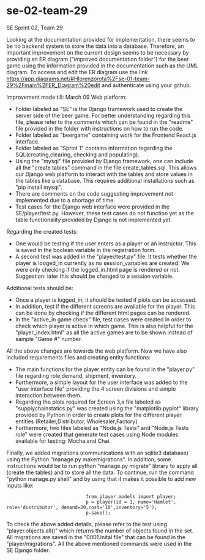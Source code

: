 # se-02-team-29
SE Sprint 02, Team 29

Looking at the documentation provided for implementation, there seems to be no backend system to store the data into a database. Therefore, an important improvement on the current design seems to be necessary by providing an ER diagram ("improved documentation folder") for the beer game using the information provided in the documentation such as the UML diagram. To access and edit the ER diagram use the link https://app.diagrams.net/#Hlorenzorota%2Fse-01-team-29%2Fmain%2FER_Diagram%20edit and authenticate using your github. 

Improvement made till: March 09
Web platform:
- Folder labeled as "SE" is the Django framework used to create the server side of the beer game. For better understanding regarding this file, please refer to the comments which can be found in the "readme" file provided in the folder with instructions on how to run the code. 
- Folder labeled as "beergame" containing work for the Frontend React.js interface.
- Folder labeled as "Sprint 1" contains information regarding the SQL(creating,clearing, checking and populating).
- Using the "mysql" file provided by Django framework, one can include all the "create tables" command in the file create_tables.sql. This allows our Django web platform to interact with the tables and store values in the tables like a database. This requires additional installations such as "pip install mysql".
- There are comments on the code suggesting improvement not implemented due to a shortage of time.
- Test cases for the Django web interface were provided in the SE/player/test.py. However, these test cases do not function yet as the table functionality provided by Django is not implemented yet.


Regarding the created tests:
- One would be testing if the user enters as a player or an instructor. This is saved in the boolean variable in the registration form.
- A second test was added in the "player/test.py" file. It tests whether the player is looged_in currently as no session_variables are created. We were only checking if the logged_in.html page is rendered or not. Suggestion: later this should be changed to a session variable.

Additional tests should be:
- Once a player is logged_in, it should be tested if plots can be accessed. 
- In addition, test if the different screens are available for the player. This can be done by checking if the different html pages can be rendered.
- In the "active_in game check" file, test cases were created in order to check which player is active in which game. This is also helpful for the "player_index.html" as all the   active games are to be shown instead of sample "Game #" number.

All the above changes are towards the web platform. Now we have also included requirements files and creating entity functions:
- The main functions for the player entity can be found in the "player.py" file regarding role,demand, shipment, inventory.
- Furthermore, a simple layout for the user interface was added to the "user interface file" providing the 4 screen divisions and simple interaction between them.
- Regarding the plots required for Screen 3,a file labeled as "supplychainstatics.py" was created using the "matplotlib.pyplot" library provided by Python in order to create plots for the different player entities (Retailer,Distributor, Wholesaler,Factory)
- Furthermore, two files labeled as "Node.js Tests" and "Node.js Tests role" were created that generate test cases using Node modules available for testing: Mocha and Chai.

Finally, we added migrations (communications with an sqlite3 database) using the Python "manage.py makemigrations". In addition, some instructions would be to run python "manage.py migrate" library to apply all (create the tables) and to store all the data. To continue, run the command "python manage.py shell" and by using that it makes it possible to add new inputs like: 

                                 from player.models import player;
                                 p = player(id = 1, name='Hamlet', role='distributor', demand=20,cost='10',inventory='5');
                                 p.save();

To check the above added details, please refer to the test using "player.objects.all()" which returns the number of objects found in the set.
All migrations are saved in the "0001.inital file" that can be found in the "player/migrations". All the above mentioned commands were used in the SE Django folder.
